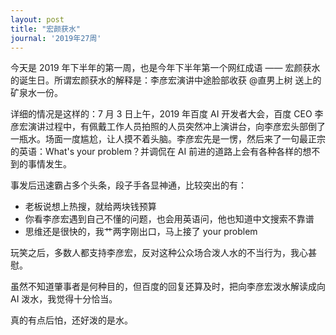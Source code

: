 ```yaml
---
layout: post
title: "宏颜获水"
journal: '2019年27周'
---
```


今天是 2019 年下半年的第一周，也是今年下半年第一个网红成语 —— 宏颜获水 的诞生日。所谓宏颜获水的解释是：李彦宏演讲中途脸部收获 @直男上树 送上的矿泉水一份。

详细的情况是这样的：7 月 3 日上午，2019 年百度 AI 开发者大会，百度 CEO 李彦宏演讲过程中，有佩戴工作人员拍照的人员突然冲上演讲台，向李彦宏头部倒了一瓶水。场面一度尴尬，让人摸不着头脑。李彦宏先是一愣，然后来了一句最正宗的英语：What's your problem？并调侃在 AI 前进的道路上会有各种各样的想不到的事情发生。

事发后迅速霸占多个头条，段子手各显神通，比较突出的有：

- 老板说想上热搜，就给两块钱预算
- 你看李彦宏遇到自己不懂的问题，也会用英语问，他也知道中文搜索不靠谱
- 思维还是很快的，我艹两字刚出口，马上接了 your problem

玩笑之后，多数人都支持李彦宏，反对这种公众场合泼人水的不当行为，我心甚慰。

虽然不知道肇事者是何种目的，但百度的回复还算及时，把向李彦宏泼水解读成向 AI 泼水，我觉得十分恰当。

真的有点后怕，还好泼的是水。


